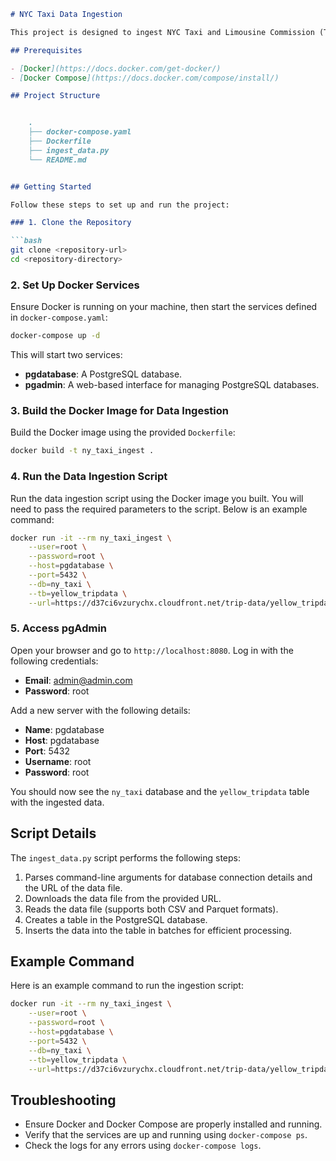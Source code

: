 ```markdown
# NYC Taxi Data Ingestion

This project is designed to ingest NYC Taxi and Limousine Commission (TLC) Trip Record Data into a PostgreSQL database using Docker. The setup includes PostgreSQL and pgAdmin services, and a Python script to download and insert data into the database.

## Prerequisites

- [Docker](https://docs.docker.com/get-docker/)
- [Docker Compose](https://docs.docker.com/compose/install/)

## Project Structure


    .
    ├── docker-compose.yaml
    ├── Dockerfile
    ├── ingest_data.py
    └── README.md


## Getting Started

Follow these steps to set up and run the project:

### 1. Clone the Repository

```bash
git clone <repository-url>
cd <repository-directory>
```

### 2. Set Up Docker Services

Ensure Docker is running on your machine, then start the services defined in `docker-compose.yaml`:

```bash
docker-compose up -d
```

This will start two services:
- **pgdatabase**: A PostgreSQL database.
- **pgadmin**: A web-based interface for managing PostgreSQL databases.

### 3. Build the Docker Image for Data Ingestion

Build the Docker image using the provided `Dockerfile`:

```bash
docker build -t ny_taxi_ingest .
```

### 4. Run the Data Ingestion Script

Run the data ingestion script using the Docker image you built. You will need to pass the required parameters to the script. Below is an example command:

```bash
docker run -it --rm ny_taxi_ingest \
    --user=root \
    --password=root \
    --host=pgdatabase \
    --port=5432 \
    --db=ny_taxi \
    --tb=yellow_tripdata \
    --url=https://d37ci6vzurychx.cloudfront.net/trip-data/yellow_tripdata_2024-01.parquet
```

### 5. Access pgAdmin

Open your browser and go to `http://localhost:8080`. Log in with the following credentials:

- **Email**: admin@admin.com
- **Password**: root

Add a new server with the following details:

- **Name**: pgdatabase
- **Host**: pgdatabase
- **Port**: 5432
- **Username**: root
- **Password**: root

You should now see the `ny_taxi` database and the `yellow_tripdata` table with the ingested data.

## Script Details

The `ingest_data.py` script performs the following steps:

1. Parses command-line arguments for database connection details and the URL of the data file.
2. Downloads the data file from the provided URL.
3. Reads the data file (supports both CSV and Parquet formats).
4. Creates a table in the PostgreSQL database.
5. Inserts the data into the table in batches for efficient processing.

## Example Command

Here is an example command to run the ingestion script:

```bash
docker run -it --rm ny_taxi_ingest \
    --user=root \
    --password=root \
    --host=pgdatabase \
    --port=5432 \
    --db=ny_taxi \
    --tb=yellow_tripdata \
    --url=https://d37ci6vzurychx.cloudfront.net/trip-data/yellow_tripdata_2024-01.parquet
```

## Troubleshooting

- Ensure Docker and Docker Compose are properly installed and running.
- Verify that the services are up and running using `docker-compose ps`.
- Check the logs for any errors using `docker-compose logs`.

```
